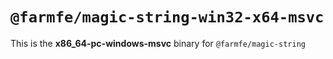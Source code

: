 # `@farmfe/magic-string-win32-x64-msvc`

This is the **x86_64-pc-windows-msvc** binary for `@farmfe/magic-string`
